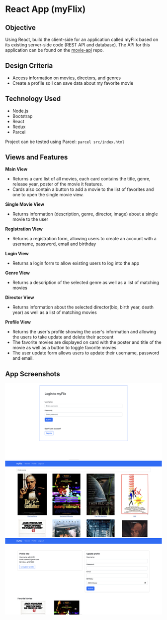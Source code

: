 # React App (myFlix)

## Objective

Using React, build the client-side for an application called myFlix based on its existing server-side code (REST API and database). The API for this application can be found on the [movie-api](https://github.com/mihadereani/movie_api) repo.

## Design Criteria

- Access information on movies, directors, and genres
- Create a profile so I can save data about my favorite movie

## Technology Used

- Node.js
- Bootstrap
- React
- Redux
- Parcel

Project can be tested using Parcel: `parcel src/index.html`

## Views and Features

**Main View**

- Returns a card list of all movies, each card contains the title, genre, release year, poster of the movie it features.
- Cards also contain a button to add a movie to the list of favorites and one to open the single movie view.

**Single Movie View**

- Returns information (description, genre, director, image) about a single movie to the user

**Registration View**

- Returns a registration form, allowing users to create an account with a username, password, email and birthday

**Login View**

- Returns a login form to allow existing users to log into the app

**Genre View**

- Returns a description of the selected genre as well as a list of matching movies

**Director View**

- Returns information about the selected director(bio, birth year, death year) as well as a list of matching movies

**Profile View**

- Returns the user's profile showing the user's information and allowing the users to take update and delete their account
- The favorite movies are displayed on card with the poster and title of the movie as well as a button to toggle favorite movies
- The user update form allows users to apdate their username, password and email.

## App Screenshots

![](./src/assets/Screenshot%202023-03-23%20at%2015.25.00.png)
![](./src/assets/Screenshot%202023-03-23%20at%2015.25.28.png)
![](./src/assets/Screenshot%202023-03-23%20at%2015.26.54.png)
